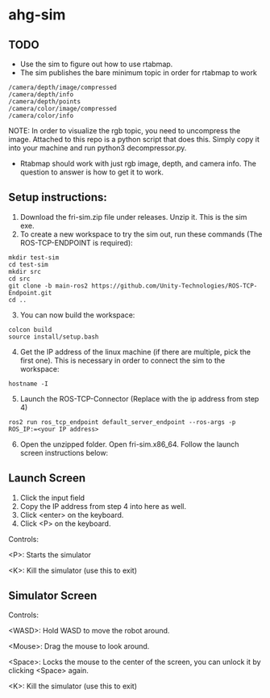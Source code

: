 # ahg-sim

## TODO
- Use the sim to figure out how to use rtabmap.
- The sim publishes the bare minimum topic in order for rtabmap to work
```
/camera/depth/image/compressed
/camera/depth/info
/camera/depth/points
/camera/color/image/compressed
/camera/color/info
```
NOTE: In order to visualize the rgb topic, you need to uncompress the image. Attached to this repo is a python script that does this. Simply copy it into your machine and run python3 decompressor.py.

- Rtabmap should work with just rgb image, depth, and camera info. The question to answer is how to get it to work.

## Setup instructions:
1) Download the fri-sim.zip file under releases. Unzip it. This is the sim exe.
2) To create a new workspace to try the sim out, run these commands (The ROS-TCP-ENDPOINT is required):
```
mkdir test-sim
cd test-sim
mkdir src
cd src
git clone -b main-ros2 https://github.com/Unity-Technologies/ROS-TCP-Endpoint.git
cd ..
```
3) You can now build the workspace:
```
colcon build
source install/setup.bash
```
4) Get the IP address of the linux machine (if there are multiple, pick the first one). This is necessary in order to connect the sim to the workspace:
```
hostname -I
```
5) Launch the ROS-TCP-Connector (Replace <your IP address> with the ip address from step 4)
```
ros2 run ros_tcp_endpoint default_server_endpoint --ros-args -p ROS_IP:=<your IP address>
```

6) Open the unzipped folder. Open fri-sim.x86_64. Follow the launch screen instructions below:


## Launch Screen
1) Click the input field
2) Copy the IP address from step 4 into here as well.
3) Click \<enter\> on the keyboard.
4) Click \<P\> on the keyboard.

Controls:

\<P\>: Starts the simulator

\<K\>: Kill the simulator (use this to exit)

## Simulator Screen
Controls:

\<WASD\>: Hold WASD to move the robot around.

\<Mouse\>: Drag the mouse to look around.

\<Space\>: Locks the mouse to the center of the screen, you can unlock it by clicking \<Space\> again.

\<K\>: Kill the simulator (use this to exit)
